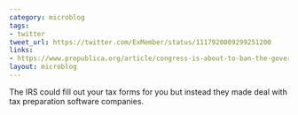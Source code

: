 ```yaml
---
category: microblog
tags:
- twitter
tweet_url: https://twitter.com/ExMember/status/1117920009299251200
links:
- https://www.propublica.org/article/congress-is-about-to-ban-the-government-from-offering-free-online-tax-filing-thank-turbotax
layout: microblog
---
```

The IRS could fill out your tax forms for you but instead they made deal with tax preparation software companies.
